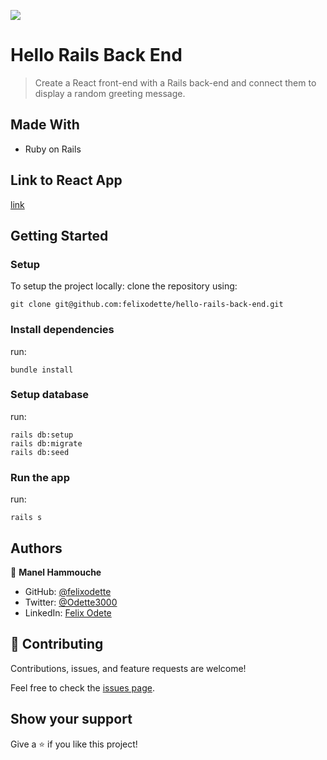 ![](https://img.shields.io/badge/Microverse-blueviolet)

# Hello Rails Back End

> Create a React front-end with a Rails back-end and connect them to display a random greeting message.

## Made With

- Ruby on Rails

## Link to React App
[link](https://github.com/felixodette/hello-react-front-end/tree/dev)

## Getting Started

### Setup

To setup the project locally: clone the repository using:

```
git clone git@github.com:felixodette/hello-rails-back-end.git
```

### Install dependencies
run:
```
bundle install
```

### Setup database
run:
```
rails db:setup
rails db:migrate
rails db:seed
```

### Run the app
run:
```
rails s
```

## Authors

👤 **Manel Hammouche**

- GitHub: [@felixodette](https://github.com/felixodette)
- Twitter: [@Odette3000](https://twitter.com/Odette3000)
- LinkedIn: [Felix Odete](https://www.linkedin.com/in/felixodete/)

## 🤝 Contributing

Contributions, issues, and feature requests are welcome!

Feel free to check the [issues page](../../issues/).

## Show your support

Give a ⭐️ if you like this project!
